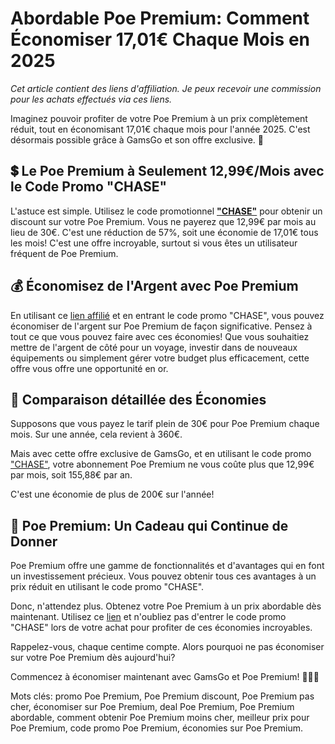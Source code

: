 # Abordable Poe Premium: Comment Économiser 17,01€ Chaque Mois en 2025

*Cet article contient des liens d'affiliation. Je peux recevoir une commission pour les achats effectués via ces liens.*

Imaginez pouvoir profiter de votre Poe Premium à un prix complètement réduit, tout en économisant 17,01€ chaque mois pour l'année 2025. C'est désormais possible grâce à GamsGo et son offre exclusive. 🚀

## 💲 Le Poe Premium à Seulement 12,99€/Mois avec le Code Promo "CHASE" 

L'astuce est simple. Utilisez le code promotionnel **["CHASE"](https://www.gamsgo.com/partner/ykeX7B)** pour obtenir un discount sur votre Poe Premium. Vous ne payerez que 12,99€ par mois au lieu de 30€. C'est une réduction de 57%, soit une économie de 17,01€ tous les mois! C'est une offre incroyable, surtout si vous êtes un utilisateur fréquent de Poe Premium.

## 💰 Économisez de l'Argent avec Poe Premium

En utilisant ce [lien affilié](https://www.gamsgo.com/partner/ykeX7B) et en entrant le code promo "CHASE", vous pouvez économiser de l'argent sur Poe Premium de façon significative. Pensez à tout ce que vous pouvez faire avec ces économies! Que vous souhaitiez mettre de l'argent de côté pour un voyage, investir dans de nouveaux équipements ou simplement gérer votre budget plus efficacement, cette offre vous offre une opportunité en or.

## 🔎 Comparaison détaillée des Économies

Supposons que vous payez le tarif plein de 30€ pour Poe Premium chaque mois. Sur une année, cela revient à 360€. 

Mais avec cette offre exclusive de GamsGo, et en utilisant le code promo ["CHASE"](https://www.gamsgo.com/partner/ykeX7B), votre abonnement Poe Premium ne vous coûte plus que 12,99€ par mois, soit 155,88€ par an. 

C'est une économie de plus de 200€ sur l'année! 

## 🎁 Poe Premium: Un Cadeau qui Continue de Donner

Poe Premium offre une gamme de fonctionnalités et d'avantages qui en font un investissement précieux. Vous pouvez obtenir tous ces avantages à un prix réduit en utilisant le code promo "CHASE". 

Donc, n'attendez plus. Obtenez votre Poe Premium à un prix abordable dès maintenant. Utilisez ce [lien](https://www.gamsgo.com/partner/ykeX7B) et n'oubliez pas d'entrer le code promo "CHASE" lors de votre achat pour profiter de ces économies incroyables.

Rappelez-vous, chaque centime compte. Alors pourquoi ne pas économiser sur votre Poe Premium dès aujourd'hui? 

Commencez à économiser maintenant avec GamsGo et Poe Premium! 💸💸💸

Mots clés: promo Poe Premium, Poe Premium discount, Poe Premium pas cher, économiser sur Poe Premium, deal Poe Premium, Poe Premium abordable, comment obtenir Poe Premium moins cher, meilleur prix pour Poe Premium, code promo Poe Premium, économies sur Poe Premium.